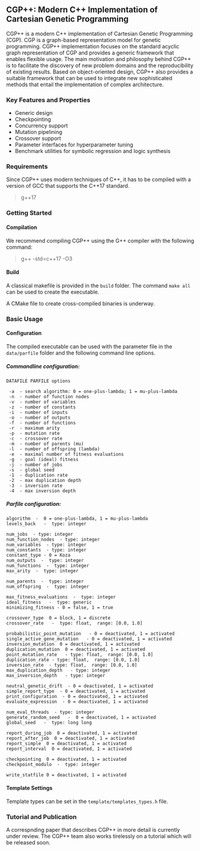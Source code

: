 ## CGP++: Modern C++ Implementation of Cartesian Genetic Programming

CGP++ is a modern C++ implementation of Cartesian Genetic Programming (CGP). CGP is a graph-based
representation model for genetic programming. CGP++ implementation focuses on the standard acyclic graph representation of CGP
and provides a generic framework that enables flexible usage. The main motivation and philosophy behind CGP++ 
is to facilitate the discovery of new problem domains and the reproducibility of existing results. Based on object-oriented design,
CGP++ also provides a suitable framework that can be used to integrate new sophisticated methods that entail the implementation of complex architecture. 

### Key Features and Properties

- Generic design
- Checkpointing
- Concurrency support
- Mutation pipelining
- Crossover support
- Parameter interfaces for hyperparameter tuning 
- Benchmark utilities for symbolic regression and logic synthesis
  

### Requirements

Since CGP++ uses modern techniques of C++, it has to be compiled with a version of GCC that supports the C++17 standard. 
> g++17

### Getting Started

#### Compilation 

We recommend compiling CGP++ using the G++ compiler with the following command: 
> g++ -std=c++17 -O3

#### Build 

A classical makefile is provided in the ```build``` folder. The command ```make all``` can be used to create the executable.

A CMake file to create cross-compiled binaries is underway. 

### Basic Usage 

#### Configuration 

The compiled executable can be used with the parameter file in the ```data/parfile``` folder and the 
following command line options.

##### Commandline configuration:
```
DATAFILE PARFILE options

 -a  - search algorithm: 0 = one-plus-lambda; 1 = mu-plus-lambda 
 -n  - number of function nodes  
 -v  - number of variables  
 -z  - number of constants 
 -i  - number of inputs  
 -o  - number of outputs 
 -f  - number of functions 
 -r  - maximum arity
 -p  - mutation rate
 -c  - crossover rate 
 -m  - number of parents (mu) 
 -l  - number of offspring (lambda) 
 -e  - maximal number of fitness evaluations
 -g  - goal (ideal) fitness 
 -j  - number of jobs
 -s  - global seed
 -1  - duplication rate 
 -2  - max duplication depth 
 -3  - inversion rate 
 -4  - max inversion depth 
```

##### Parfile configuration:
  
```
algorithm  -  0 = one-plus-lambda, 1 = mu-plus-lambda 
levels_back   -  type: integer

num_jobs  - type: integer 
num_function_nodes  - type: integer 
num_variables  - type: integer
num_constants  - type: integer
constant_type - 0 = Koza 
num_outputs  -  type: integer 
num_functions  -  type: integer 
max_arity  -  type: integer 

num_parents  -  type: integer 
num_offspring  -  type: integer

max_fitness_evaluations  -  type: integer  
ideal_fitness   -  type: generic 
minimizing_fitness - 0 = false, 1 = true 

crossover_type  0 = block, 1 = discrete 
crossover_rate   -  type: float,  range: [0.0, 1.0]

probabilistic_point_mutation   - 0 = deactivated, 1 = activated
single_active_gene_mutation   - 0 = deactivated, 1 = activated
inversion_mutation  0 = deactivated, 1 = activated
duplication_mutation  0 = deactivated, 1 = activated
point_mutation_rate   - type: float,  range: [0.0, 1.0]
duplication_rate - type: float,  range: [0.0, 1.0]
inversion_rate  - type: float,  range: [0.0, 1.0]  
max_duplication_depth   - type: integer
max_inversion_depth   - type: integer

neutral_genetic_drift  - 0 = deactivated, 1 = activated
simple_report_type  - 0 = deactivated, 1 = activated
print_configuration  - 0 = deactivated, 1 = activated  
evaluate_expression  - 0 = deactivated, 1 = activated

num_eval_threads  - type: integer   
generate_random_seed   -  0 = deactivated, 1 = activated
global_seed   -  type: long long

report_during_job  0 = deactivated, 1 = activated
report_after_job  0 = deactivated, 1 = activated
report_simple  0 = deactivated, 1 = activated
report_interval	 0 = deactivated, 1 = activated

checkpointing  0 = deactivated, 1 = activated
checkpoint_modulo  -  type: integer

write_statfile 0 = deactivated, 1 = activated
```

#### Template Settings 

Template types can be set in the ```template/templates_types.h``` file.  

### Tutorial and Publication

A correspnding paper that describes CGP++ in more detail is currently under review. The CGP++ team also works tirelessly
on a tutorial which will be released soon. 

